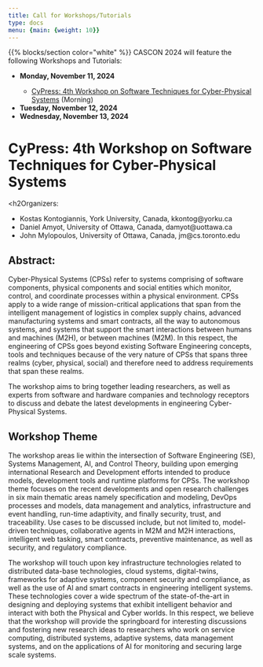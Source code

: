 ```yaml
---
title: Call for Workshops/Tutorials
type: docs
menu: {main: {weight: 10}}
---
```


{{% blocks/section color="white" %}}
CASCON 2024 will feature the following Workshops and Tutorials:

<ul>
	<li> <b> Monday, November 11, 2024 </b> </li>
		<ul>
		<li> <a href="#CyPress">CyPress: 4th Workshop on Software Techniques for Cyber-Physical Systems</a> (Morning)</li>
		</ul>
	<li> <b> Tuesday, November 12, 2024 </b> </li>
	<li> <b> Wednesday, November 13, 2024 </b> </li>
</ul>

 <h1><a name="Cypress"><b>CyPress: 4th Workshop on Software Techniques for Cyber-Physical Systems</b></a></h1>
 
 <h2Organizers:</h2>
 
 <p>
 <ul>
 <li> Kostas Kontogiannis, York University, Canada, kkontog@yorku.ca</li>
 <li> Daniel Amyot, University of Ottawa, Canada, damyot@uottawa.ca</li>
 <li> John Mylopoulos, University of Ottawa, Canada, jm@cs.toronto.edu</li>
 </ul>
 </p>
 
 <h2>Abstract:</h2>
 
<p> Cyber-Physical Systems (CPSs) refer to systems comprising of software components, physical components and social entities which monitor, control, and coordinate processes within a physical environment. CPSs apply to a wide range of mission-critical applications that span from the intelligent management of logistics in complex supply chains, advanced manufacturing systems and smart contracts, all the way to autonomous systems, and systems that support the smart interactions between humans and machines (M2H), or between machines (M2M). In this respect, the engineering of CPSs goes beyond existing Software Engineering concepts, tools and techniques because of the very nature of CPSs that spans three realms (cyber, physical, social) and therefore need to address requirements that span these realms.
</p>

<p>The workshop aims to bring together leading researchers, as well as experts from software and hardware companies and technology receptors to discuss and debate the latest developments in engineering Cyber-Physical Systems.</p>

<h2>Workshop Theme</h2>

<p>The workshop areas lie within the intersection of Software Engineering (SE), Systems Management, AI, and Control Theory, building upon emerging international Research and Development efforts intended to produce models, development tools and runtime platforms for CPSs. The workshop theme focuses on the recent developments and open research challenges in six main thematic areas namely specification and modeling, DevOps processes and models, data management and analytics, infrastructure and event handling, run-time adaptivity, and finally security, trust, and traceability. Use cases to be discussed include, but not limited to, model-driven techniques, collaborative agents in M2M and M2H interactions, intelligent web tasking, smart contracts, preventive maintenance, as well as security, and regulatory compliance.</p>

<p>The workshop will touch upon key infrastructure technologies related to distributed data-base technologies, cloud systems, digital-twins, frameworks for adaptive systems, component security and compliance, as well as the use of AI and smart contracts in engineering intelligent systems. These technologies cover a wide spectrum of the state-of-the-art in designing and deploying systems that
exhibit intelligent behavior and interact with both the Physical and Cyber worlds. In this respect, we believe that the workshop will provide the springboard for interesting discussions and fostering new research ideas to researchers who work on service computing, distributed systems, adaptive systems, data management systems, and on the applications of AI for monitoring and securing large scale systems.</p>

 


